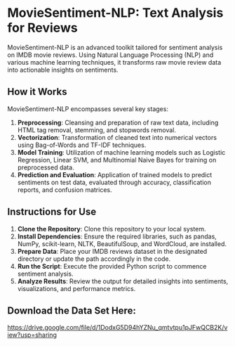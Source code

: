 # MovieSentiment-NLP: Text Analysis for Reviews

MovieSentiment-NLP is an advanced toolkit tailored for sentiment analysis on IMDB movie reviews. Using Natural Language Processing (NLP) and various machine learning techniques, it transforms raw movie review data into actionable insights on sentiments.

## How it Works
MovieSentiment-NLP encompasses several key stages:
1. **Preprocessing**: Cleansing and preparation of raw text data, including HTML tag removal, stemming, and stopwords removal.
2. **Vectorization**: Transformation of cleaned text into numerical vectors using Bag-of-Words and TF-IDF techniques.
3. **Model Training**: Utilization of machine learning models such as Logistic Regression, Linear SVM, and Multinomial Naive Bayes for training on preprocessed data.
4. **Prediction and Evaluation**: Application of trained models to predict sentiments on test data, evaluated through accuracy, classification reports, and confusion matrices.

## Instructions for Use
1. **Clone the Repository**: Clone this repository to your local system.
2. **Install Dependencies**: Ensure the required libraries, such as pandas, NumPy, scikit-learn, NLTK, BeautifulSoup, and WordCloud, are installed.
3. **Prepare Data**: Place your IMDB reviews dataset in the designated directory or update the path accordingly in the code.
4. **Run the Script**: Execute the provided Python script to commence sentiment analysis.
5. **Analyze Results**: Review the output for detailed insights into sentiments, visualizations, and performance metrics.

## Download the Data Set Here:
https://drive.google.com/file/d/1DodxG5D94hYZNu_qmtvtpu1pJFwQCB2K/view?usp=sharing
